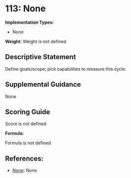 # 113: None

**Implementation Types:**

- None

**Weight:** Weight is not defined

## Descriptive Statement

Define goals/scope; pick capabilities to measure this cycle.

## Supplemental Guidance

None

## Scoring Guide

Score is not defined

**Formula:**

Formula is not defined

## References:

- [None](None): None
